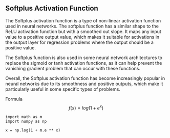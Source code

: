 ## Softplus Activation Function 

The Softplus activation function is a type of non-linear activation function used in neural networks. The softplus function has a similar shape to the ReLU activation function but with a smoothed out slope. It maps any input value to a positive output value, which makes it suitable for activations in the output layer for regression problems where the output should be a positive value.

The Softplus function is also used in some neural network architectures to replace the sigmoid or tanh activation functions, as it can help prevent the vanishing gradient problem that can occur with these functions.

Overall, the Softplus activation function has become increasingly popular in neural networks due to its smoothness and positive outputs, which make it particularly useful in some specific types of problems.

Formula $$f(x) = log(1 + e^x)$$
```
import math as m 
import numpy as np 

x = np.log(1 + m.e ** x)
```

